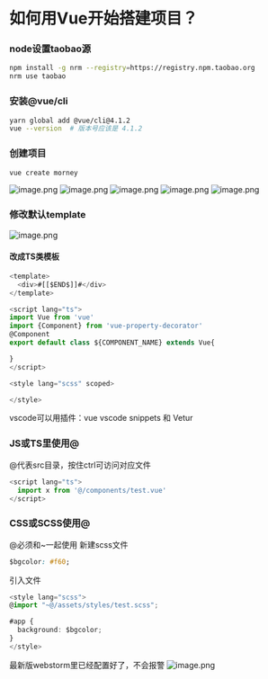 # 如何用Vue开始搭建项目？

### node设置taobao源
```bash
npm install -g nrm --registry=https://registry.npm.taobao.org
nrm use taobao
```
### 安装@vue/cli
```bash
yarn global add @vue/cli@4.1.2
vue --version  # 版本号应该是 4.1.2
```
### 创建项目
```bash
vue create morney
```
![image.png](https://cdn.nlark.com/yuque/0/2020/png/1753813/1600068630760-0df9f202-b321-43c3-b40d-54672df8d483.png#align=left&display=inline&height=242&margin=%5Bobject%20Object%5D&name=image.png&originHeight=306&originWidth=632&size=23870&status=done&style=none&width=500)
![image.png](https://cdn.nlark.com/yuque/0/2020/png/1753813/1600068709399-ae852f83-9922-4f85-91c8-a4ba15fbaebb.png#align=left&display=inline&height=237&margin=%5Bobject%20Object%5D&name=image.png&originHeight=373&originWidth=787&size=47822&status=done&style=none&width=500)
![image.png](https://cdn.nlark.com/yuque/0/2020/png/1753813/1600068755094-a7d4449c-c2bd-4e39-90be-5ea010d1c0f5.png#align=left&display=inline&height=122&margin=%5Bobject%20Object%5D&name=image.png&originHeight=147&originWidth=601&size=12377&status=done&style=none&width=500)
![image.png](https://cdn.nlark.com/yuque/0/2020/png/1753813/1600068779859-572099c3-a8ba-452b-8b1b-d716d5ba9855.png#align=left&display=inline&height=104&margin=%5Bobject%20Object%5D&name=image.png&originHeight=104&originWidth=487&size=5786&status=done&style=none&width=487)
![image.png](https://cdn.nlark.com/yuque/0/2020/png/1753813/1600068821728-8c62b80e-953e-472f-85f6-95e4ceff68e3.png#align=left&display=inline&height=37&margin=%5Bobject%20Object%5D&name=image.png&originHeight=53&originWidth=722&size=4875&status=done&style=none&width=500)
### 修改默认template
![image.png](https://cdn.nlark.com/yuque/0/2020/png/1753813/1600070059408-d3184420-1ade-4d61-8a40-c6f172d2d2ab.png#align=left&display=inline&height=878&margin=%5Bobject%20Object%5D&name=image.png&originHeight=878&originWidth=1227&size=124756&status=done&style=none&width=1227)
#### 改成TS类模板
```typescript
<template>
  <div>#[[$END$]]#</div>
</template>

<script lang="ts">
import Vue from 'vue'
import {Component} from 'vue-property-decorator'
@Component
export default class ${COMPONENT_NAME} extends Vue{

}
</script>

<style lang="scss" scoped>

</style>
```
vscode可以用插件：vue vscode snippets 和 Vetur
### JS或TS里使用@
@代表src目录，按住ctrl可访问对应文件
```typescript
<script lang="ts">
  import x from '@/components/test.vue'
</script>
```
### CSS或SCSS使用@
@必须和~一起使用
新建scss文件
```css
$bgcolor: #f60;
```
引入文件
```typescript
<style lang="scss">
@import "~@/assets/styles/test.scss";

#app {
  background: $bgcolor;
}
</style>
```
最新版webstorm里已经配置好了，不会报警
![image.png](https://cdn.nlark.com/yuque/0/2020/png/1753813/1600071295172-92c0d022-3e07-4afe-93fd-13f0e9623703.png#align=left&display=inline&height=355&margin=%5Bobject%20Object%5D&name=image.png&originHeight=355&originWidth=1121&size=32201&status=done&style=none&width=1121)
